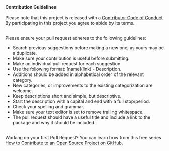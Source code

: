 <!DOCTYPE html>
<html>
  <head> </head>
  <body>
<b>Contribution Guidelines</b><BR>
<BR>
Please note that this project is released with a <a href="https://github.com/SutterDesigns/awesome-love-nikki/blob/master/code-of-conduct.md">Contributor Code of Conduct</a>. By participating in this project you agree to abide by its terms.

<BR>Please ensure your pull request adheres to the following guidelines:
<BR>
<ul>
<li>Search previous suggestions before making a new one, as yours may be a duplicate.</li>
<li>Make sure your contribution is useful before submitting.</li>
<li>Make an individual pull request for each suggestion.</li>
<li>Use the following format: [name](link) - Description.</li>
<li>Additions should be added in alphabetical order of the relevant category.</li>
<li>New categories, or improvements to the existing categorization are welcome.</li>
<li>Keep descriptions short and simple, but descriptive.</li>
<li>Start the description with a capital and end with a full stop/period.</li>
<li>Check your spelling and grammar.</li>
<li>Make sure your text editor is set to remove trailing whitespace.</li>
<li>The pull request should have a useful title and include a link to the package and why it should be included.</li>
</ul>
<BR>
Working on your first Pull Request? You can learn how from this free series <a href="https://help.github.com/en/desktop/getting-started-with-github-desktop/creating-your-first-repository-using-github-desktop">How to Contribute to an Open Source Project on GitHub.</a>
</body>
</html>
